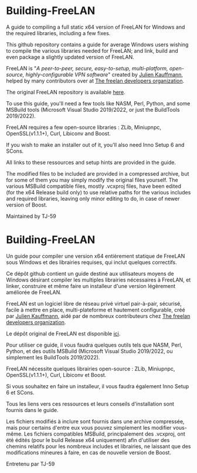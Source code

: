 # Building-FreeLAN
A guide to compiling a full static x64 version of FreeLAN for Windows and the required libraries, including a few fixes.

This github repository contains a guide for average Windows users wishing to compile the various libraries
needed for FreeLAN; and link, build and even package a slightly updated version of FreeLAN.

FreeLAN is "_A peer-to-peer, secure, easy-to-setup, multi-platform, open-source, highly-configurable VPN software_"
created by [Julien Kauffmann](https://github.com/ereOn), helped by many contributors over at [The freelan developers organization](https://github.com/freelan-developers).

The original FreeLAN repository is available [here](https://github.com/freelan-developers/freelan).

To use this guide, you'll need a few tools like NASM, Perl, Python, and some MSBuild tools
(Microsoft Visual Studio 2019/2022, or just the BuildTools 2019/2022).

FreeLAN requires a few open-source libraries :
ZLib, Miniupnpc, OpenSSL(v1.1.1+), Curl, Libiconv and Boost.

If you wish to make an installer out of it, you'll also need Inno Setup 6 and SCons.

All links to these ressources and setup hints are provided in the guide.

The modified files to be included are provided in a compressed archive, but for some of them you may simply modify the original files yourself.
The various MSBuild compatible files, mostly .vcxproj files, have been edited (for the x64 Release build only) to use relative paths for the various 
includes and required libraries, leaving only minor editing to do, in case of newer version of Boost.

Maintained by TJ-59


# Building-FreeLAN
Un guide pour compiler une version x64 entièrement statique de FreeLAN sous Windows et des librairies requises, qui inclut quelques correctifs.

Ce dépôt github contient un guide destiné aux utilisateurs moyens de Windows désirant compiler les multiples librairies nécessaires à FreeLAN,
et linker, construire et même faire un installeur d'une version légèrement améliorée de FreeLAN.

FreeLAN est un logiciel libre de réseau privé virtuel pair-à-pair, sécurisé, facile à mettre en place, multi-plateforme et hautement configurable,
créé par [Julien Kauffmann](https://github.com/ereOn), aidé par de nombreux contributeurs chez [The freelan developers organization](https://github.com/freelan-developers).

Le dépôt original de FreeLAN est disponible [ici](https://github.com/freelan-developers/freelan).

Pour utiliser ce guide, il vous faudra quelques outils tels que NASM, Perl, Python, et des outils MSBuild
(Microsoft Visual Studio 2019/2022, ou simplement les BuildTools 2019/2022).

FreeLAN nécessite quelques librairies open-source :
ZLib, Miniupnpc, OpenSSL(v1.1.1+), Curl, Libiconv et Boost.

Si vous souhaitez en faire un installeur, il vous faudra également Inno Setup 6 et SCons.

Tous les liens vers ces ressources et leurs conseils d'installation sont fournis dans le guide.

Les fichiers modifiés à inclure sont fournis dans une archive compressée, mais pour certains d'entre eux vous pouvez simplement les modifier vous-même.
Les fichiers compatibles MSBuild, principalement des .vcxproj, ont été édités (pour le build Release x64 uniquement) afin d'utiliser des chemins relatifs
pour les nombreux includes et librairies, ne laissant que des modifications mineures à faire, en cas de nouvelle version de Boost.

Entretenu par TJ-59
